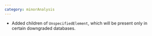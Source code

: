 ```yaml
---
category: minorAnalysis
---
```


* Added children of `UnspecifiedElement`, which will be present only in certain downgraded databases.
